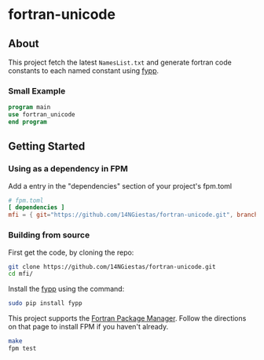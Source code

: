 # fortran-unicode

## About

This project fetch the latest `NamesList.txt` and generate fortran code constants to each named constant using
[fypp](https://github.com/aradi/fypp).


### Small Example

```fortran
program main
use fortran_unicode
end program
```

## Getting Started
### Using as a dependency in FPM

Add a entry in the "dependencies" section of your project's fpm.toml

```toml
# fpm.toml
[ dependencies ]
mfi = { git="https://github.com/14NGiestas/fortran-unicode.git", branch="fortran-unicode-fpm"}
```

### Building from source

First get the code, by cloning the repo:

```sh
git clone https://github.com/14NGiestas/fortran-unicode.git
cd mfi/
```

Install the [fypp](https://github.com/aradi/fypp) using the command:

```sh
sudo pip install fypp
```

This project supports the [Fortran Package Manager](https://github.com/fortran-lang/fpm). 
Follow the directions on that page to install FPM if you haven't already.

```sh
make
fpm test
```
